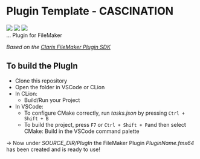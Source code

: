 # Plugin Template - CASCINATION 
![](https://img.shields.io/badge/FileMaker-gray)
![](https://img.shields.io/badge/PlugIn-black)
![](https://img.shields.io/badge/C++-F34B7D) <br>
... Plugin for FileMaker

*Based on the [Claris FileMaker Plugin SDK](https://help.claris.com/en/pro-help/content/custom-plug-ins.html)*

## To build the PlugIn

- Clone this repository
- Open the folder in VSCode or CLion
- In CLion:
  - Build/Run your Project
- In VSCode:
  - To configure CMake correctly, run *tasks.json* by pressing `Ctrl + Shift + B`
  - To build the project, press `F7` or `Ctrl + Shift + P`and then select CMake: Build in the VSCode command palette

&rarr; Now under *SOURCE_DIR/PlugIn* the FileMaker Plugin *PluginName.fmx64* has been created and is ready to use!
